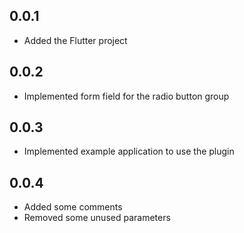 ## 0.0.1

* Added the Flutter project

## 0.0.2

* Implemented form field for the radio button group

## 0.0.3

* Implemented example application to use the plugin

## 0.0.4

* Added some comments
* Removed some unused parameters